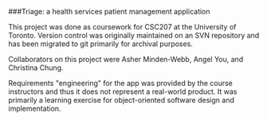 ###Triage: a health services patient management application

This project was done as coursework for CSC207 at the University of Toronto.  Version control was originally maintained on an SVN repository and has been migrated to git primarily for archival purposes.

Collaborators on this project were Asher Minden-Webb, Angel You, and Christina Chung.

Requirements "engineering" for the app was provided by the course instructors and thus it does not represent a real-world product.  It was primarily a learning exercise for object-oriented software design and implementation.